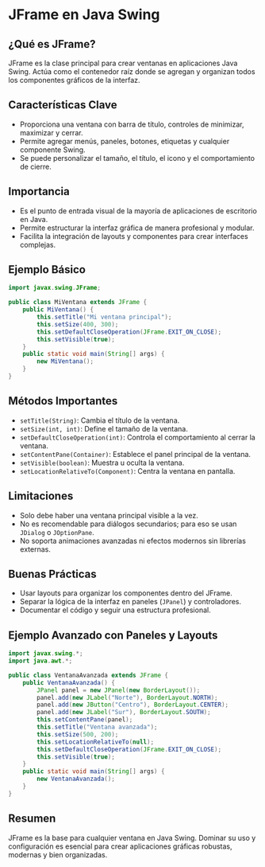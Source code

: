 # JFrame en Java Swing

## ¿Qué es JFrame?
JFrame es la clase principal para crear ventanas en aplicaciones Java Swing. Actúa como el contenedor raíz donde se agregan y organizan todos los componentes gráficos de la interfaz.

## Características Clave
- Proporciona una ventana con barra de título, controles de minimizar, maximizar y cerrar.
- Permite agregar menús, paneles, botones, etiquetas y cualquier componente Swing.
- Se puede personalizar el tamaño, el título, el icono y el comportamiento de cierre.

## Importancia
- Es el punto de entrada visual de la mayoría de aplicaciones de escritorio en Java.
- Permite estructurar la interfaz gráfica de manera profesional y modular.
- Facilita la integración de layouts y componentes para crear interfaces complejas.

## Ejemplo Básico
```java
import javax.swing.JFrame;

public class MiVentana extends JFrame {
    public MiVentana() {
        this.setTitle("Mi ventana principal");
        this.setSize(400, 300);
        this.setDefaultCloseOperation(JFrame.EXIT_ON_CLOSE);
        this.setVisible(true);
    }
    public static void main(String[] args) {
        new MiVentana();
    }
}
```

## Métodos Importantes
- `setTitle(String)`: Cambia el título de la ventana.
- `setSize(int, int)`: Define el tamaño de la ventana.
- `setDefaultCloseOperation(int)`: Controla el comportamiento al cerrar la ventana.
- `setContentPane(Container)`: Establece el panel principal de la ventana.
- `setVisible(boolean)`: Muestra u oculta la ventana.
- `setLocationRelativeTo(Component)`: Centra la ventana en pantalla.

## Limitaciones
- Solo debe haber una ventana principal visible a la vez.
- No es recomendable para diálogos secundarios; para eso se usan `JDialog` o `JOptionPane`.
- No soporta animaciones avanzadas ni efectos modernos sin librerías externas.

## Buenas Prácticas
- Usar layouts para organizar los componentes dentro del JFrame.
- Separar la lógica de la interfaz en paneles (`JPanel`) y controladores.
- Documentar el código y seguir una estructura profesional.

## Ejemplo Avanzado con Paneles y Layouts
```java
import javax.swing.*;
import java.awt.*;

public class VentanaAvanzada extends JFrame {
    public VentanaAvanzada() {
        JPanel panel = new JPanel(new BorderLayout());
        panel.add(new JLabel("Norte"), BorderLayout.NORTH);
        panel.add(new JButton("Centro"), BorderLayout.CENTER);
        panel.add(new JLabel("Sur"), BorderLayout.SOUTH);
        this.setContentPane(panel);
        this.setTitle("Ventana avanzada");
        this.setSize(500, 200);
        this.setLocationRelativeTo(null);
        this.setDefaultCloseOperation(JFrame.EXIT_ON_CLOSE);
        this.setVisible(true);
    }
    public static void main(String[] args) {
        new VentanaAvanzada();
    }
}
```

## Resumen
JFrame es la base para cualquier ventana en Java Swing. Dominar su uso y configuración es esencial para crear aplicaciones gráficas robustas, modernas y bien organizadas.
